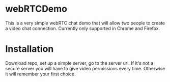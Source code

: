 # webRTCDemo

This is a very simple webRTC chat demo that will allow two people to create a video chat connection. Currently only supported in Chrome and Firefox.

# Installation

Download repo, set up a simple server, go to the server url. If it's not a secure server you will have to give video permissions every time. Otherwise it will remember your first choice.

